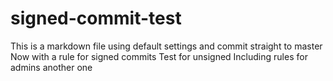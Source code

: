 # signed-commit-test
This is a markdown file using default settings and commit straight to master
Now with a rule for signed commits
Test for unsigned
Including rules for admins
another one
